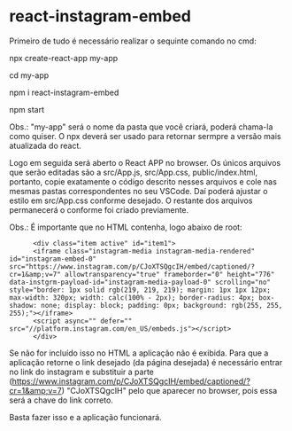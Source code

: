 # react-instagram-embed

Primeiro de tudo é necessário realizar o sequinte comando no cmd:


npx create-react-app my-app

cd my-app

npm i react-instagram-embed

npm start


Obs.: "my-app" será o nome da pasta que você criará, poderá chama-la como quiser. O npx deverá ser usado para retornar sermpre a versão mais atualizada do react.

Logo em seguida será aberto o React APP no browser. Os únicos arquivos que serão editadas são a src/App.js, src/App.css, public/index.html, portanto, copie exatamente o código descrito nesses arquivos e cole nas mesmas pastas correspondentes no seu VSCode. Daí poderá ajustar o estilo em src/App.css conforme desejado. O restante dos arquivos permanecerá o conforme foi criado previamente.

Obs.: É importante que no HTML contenha, logo abaixo de root:

          <div class="item active" id="item1">
          <iframe class="instagram-media instagram-media-rendered" id="instagram-embed-0" src="https://www.instagram.com/p/CJoXTSQgcIH/embed/captioned/?cr=1&amp;v=7" allowtransparency="true" frameborder="0" height="776" data-instgrm-payload-id="instagram-media-payload-0" scrolling="no" style="border: 1px solid rgb(219, 219, 219); margin: 1px 1px 12px; max-width: 320px; width: calc(100% - 2px); border-radius: 4px; box-shadow: none; display: block; padding: 0px; background: rgb(255, 255, 255);"></iframe>
          <script async="" defer="" src="//platform.instagram.com/en_US/embeds.js"></script>
          </div>
          
Se não for incluído isso no HTML a aplicação não é exibida. Para que a aplicação retorne o link desejado (da página desejada) é necessário entrar no link do instagram e substituir a parte (https://www.instagram.com/p/CJoXTSQgcIH/embed/captioned/?cr=1&amp;v=7) "CJoXTSQgcIH" pelo que aparecer no browser, pois essa será a chave do link correto.

Basta fazer isso e a aplicação funcionará.
      
      

